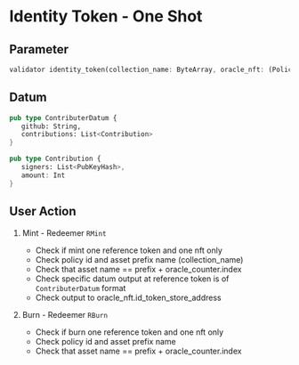 # Identity Token - One Shot

## Parameter

```rs
validator identity_token(collection_name: ByteArray, oracle_nft: (PolicyId, AssetName), oracle_counter: (PolicyId, AssetName))
```

## Datum

```rs
pub type ContributerDatum {
   github: String,
   contributions: List<Contribution>
}

pub type Contribution {
   signers: List<PubKeyHash>,
   amount: Int
}
```

## User Action

1. Mint - Redeemer `RMint`

   - Check if mint one reference token and one nft only
   - Check policy id and asset prefix name (collection_name)
   - Check that asset name == prefix + oracle_counter.index
   - Check specific datum output at reference token is of `ContributerDatum` format
   - Check output to oracle_nft.id_token_store_address

2. Burn - Redeemer `RBurn`
   - Check if burn one reference token and one nft only
   - Check policy id and asset prefix name
   - Check that asset name == prefix + oracle_counter.index
